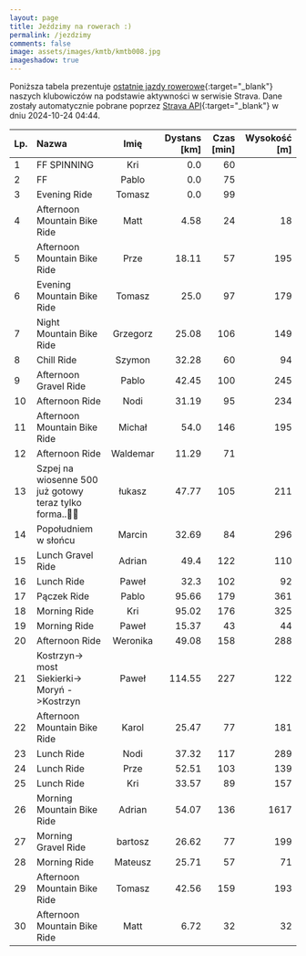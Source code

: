 ```yaml
---
layout: page
title: Jeździmy na rowerach :)
permalink: /jezdzimy
comments: false
image: assets/images/kmtb/kmtb008.jpg
imageshadow: true
---
```


Poniższa tabela prezentuje [ostatnie jazdy rowerowe](https://www.strava.com/clubs/336381){:target="_blank"} naszych klubowiczów na podstawie aktywności w serwisie Strava. Dane zostały automatycznie pobrane poprzez [Strava API](https://developers.strava.com/docs/reference/#api-Clubs-getClubActivitiesById){:target="_blank"} w dniu 2024-10-24 04:44.

Lp. | Nazwa | Imię | Dystans [km] | Czas [min] | Wysokość [m]
:--- | :--- | :---: | ---: | ---: | ---:
1|FF SPINNING|Kri|0.0|60|
2|FF|Pablo|0.0|75|
3|Evening Ride|Tomasz|0.0|99|
4|Afternoon Mountain Bike Ride|Matt|4.58|24|18
5|Afternoon Mountain Bike Ride|Prze|18.11|57|195
6|Evening Mountain Bike Ride|Tomasz|25.0|97|179
7|Night Mountain Bike Ride|Grzegorz|25.08|106|149
8|Chill Ride|Szymon|32.28|60|94
9|Afternoon Gravel Ride|Pablo|42.45|100|245
10|Afternoon Ride|Nodi|31.19|95|234
11|Afternoon Mountain Bike Ride|Michał|54.0|146|195
12|Afternoon Ride|Waldemar|11.29|71|
13|Szpej na wiosenne 500 już gotowy teraz tylko forma..🤪🫡|łukasz|47.77|105|211
14|Popołudniem w słońcu|Marcin|32.69|84|296
15|Lunch Gravel Ride|Adrian|49.4|122|110
16|Lunch Ride|Paweł|32.3|102|92
17|Pączek Ride|Pablo|95.66|179|361
18|Morning Ride|Kri|95.02|176|325
19|Morning Ride|Paweł|15.37|43|44
20|Afternoon Ride|Weronika|49.08|158|288
21|Kostrzyn-> most Siekierki-> Moryń ->Kostrzyn|Paweł|114.55|227|122
22|Afternoon Mountain Bike Ride|Karol|25.47|77|181
23|Lunch Ride|Nodi|37.32|117|289
24|Lunch Ride|Prze|52.51|103|139
25|Lunch Ride|Kri|33.57|89|157
26|Morning Mountain Bike Ride|Adrian|54.07|136|1617
27|Morning Gravel Ride|bartosz|26.62|77|199
28|Morning Ride|Mateusz|25.71|57|71
29|Afternoon Mountain Bike Ride|Tomasz|42.56|159|193
30|Afternoon Mountain Bike Ride|Matt|6.72|32|32
